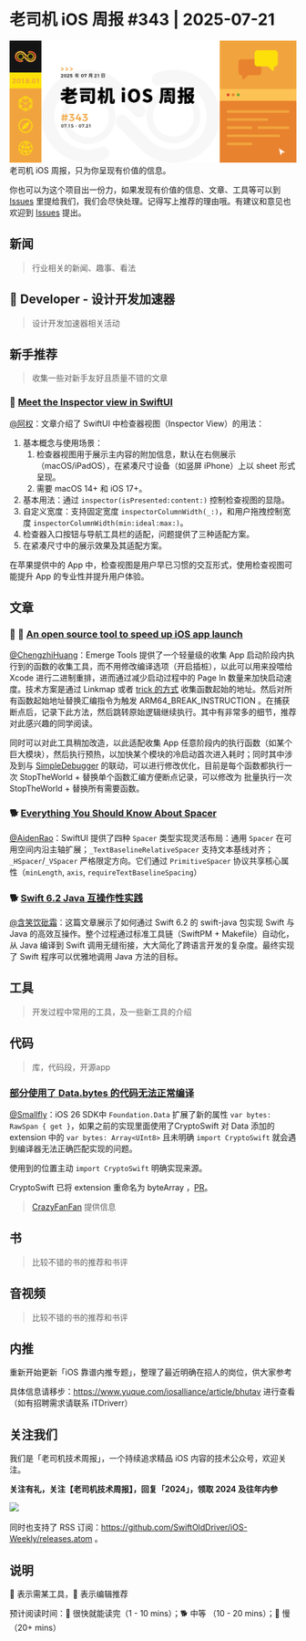 # 老司机 iOS 周报 #343 | 2025-07-21

![ios-weekly](https://github.com/SwiftOldDriver/iOS-Weekly/blob/master/assets/weekly-header/343.jpg?raw=true)
老司机 iOS 周报，只为你呈现有价值的信息。

你也可以为这个项目出一份力，如果发现有价值的信息、文章、工具等可以到 [Issues](https://github.com/SwiftOldDriver/iOS-Weekly/issues) 里提给我们，我们会尽快处理。记得写上推荐的理由哦。有建议和意见也欢迎到 [Issues](https://github.com/SwiftOldDriver/iOS-Weekly/issues) 提出。

## 新闻

> 行业相关的新闻、趣事、看法

##  Developer - 设计开发加速器

> 设计开发加速器相关活动

## 新手推荐

> 收集一些对新手友好且质量不错的文章

### 🐎 [Meet the Inspector view in SwiftUI](https://serialcoder.dev/text-tutorials/swiftui/meet-the-inspector-view-in-swiftui/)

[@阿权](https://github.com/bqlin)：文章介绍了 SwiftUI 中检查器视图（Inspector View）的用法：

1. 基本概念与使用场景：
   1. 检查器视图用于展示主内容的附加信息，默认在右侧展示（macOS/iPadOS），在紧凑尺寸设备（如竖屏 iPhone）上以 sheet 形式呈现。
   2. 需要 macOS 14+ 和 iOS 17+。
2. 基本用法：通过 `inspector(isPresented:content:)` 控制检查视图的显隐。
3. 自定义宽度：支持固定宽度 `inspectorColumnWidth(_:)`，和用户拖拽控制宽度 `inspectorColumnWidth(min:ideal:max:)`。
4. 检查器入口按钮与导航工具栏的适配，问题提供了三种适配方案。
5. 在紧凑尺寸中的展示效果及其适配方案。

在苹果提供中的 App 中，检查视图是用户早已习惯的交互形式，使用检查视图可能提升 App 的专业性并提升用户体验。

## 文章

### 🌟 🐢 [An open source tool to speed up iOS app launch](https://blog.sentry.io/open-source-tool-speed-up-ios-app-launch/)

[@ChengzhiHuang](https://github.com/ChengzhiHuang)：Emerge Tools 提供了一个轻量级的收集 App 启动阶段内执行到的函数的收集工具，而不用修改编译选项（开启插桩），以此可以用来投喂给 Xcode 进行二进制重排，进而通过减少启动过程中的 Page In 数量来加快启动速度。技术方案是通过 Linkmap 或者 [trick 的方式](https://github.com/getsentry/FaultOrdering/blob/main/Sources/EMGFaultOrdering/Constructor.mm#L137) 收集函数起始的地址。然后对所有函数起始地址替换汇编指令为触发 ARM64_BREAK_INSTRUCTION 。在捕获断点后，记录下此方法，然后跳转原始逻辑继续执行。其中有非常多的细节，推荐对此感兴趣的同学阅读。

同时可以对此工具稍加改造，以此适配收集 App 任意阶段内的执行函数（如某个巨大模块），然后执行预热，以加快某个模块的冷启动首次进入耗时；同时其中涉及到与 [SimpleDebugger](https://github.com/EmergeTools/SimpleDebugger) 的联动，可以进行修改优化，目前是每个函数都执行一次 StopTheWorld + 替换单个函数汇编方便断点记录，可以修改为 批量执行一次 StopTheWorld + 替换所有需要函数。

### 🐕 [Everything You Should Know About Spacer](https://kyleye.top/posts/everything-you-should-know-about-spacer/)

[@AidenRao](https://weibo.com/AidenRao)：SwiftUI 提供了四种 `Spacer` 类型实现灵活布局：通用 `Spacer` 在可用空间内沿主轴扩展；`_TextBaselineRelativeSpacer` 支持文本基线对齐；`_HSpacer`/`_VSpacer` 严格限定方向。它们通过 `PrimitiveSpacer` 协议共享核心属性（`minLength`, `axis`, `requireTextBaselineSpacing`）

### 🐕 [Swift 6.2 Java 互操作性实践](https://arturgruchala.com/swift-6-2-java-interoperability-in-practice/)

[@含笑饮砒霜](https://weibo.com/chinafishnews/)：这篇文章展示了如何通过 Swift 6.2 的 swift-java 包实现 Swift 与 Java 的高效互操作。整个过程通过标准工具链（SwiftPM + Makefile）自动化，从 Java 编译到 Swift 调用无缝衔接，大大简化了跨语言开发的复杂度。最终实现了 Swift 程序可以优雅地调用 Java 方法的目标。

## 工具

> 开发过程中常用的工具，及一些新工具的介绍


## 代码

> 库，代码段，开源app


### [部分使用了 Data.bytes 的代码无法正常编译](https://github.com/SwiftOldDriver/iOS-Weekly/issues/5061)

[@Smallfly](https://github.com/iostalks)：iOS 26 SDK中 ``Foundation.Data`` 扩展了新的属性 ``var bytes: RawSpan { get }``，如果之前的实现里面使用了CryptoSwift 对 Data 添加的 extension 中的 ``var bytes: Array<UInt8>`` 且未明确 ``import CryptoSwift`` 就会遇到编译器无法正确匹配实现的问题。

使用到的位置主动 `import CryptoSwift` 明确实现来源。

CryptoSwift 已将 extension 重命名为 byteArray ，[PR](https://github.com/krzyzanowskim/CryptoSwift/pull/1076)。

> [CrazyFanFan](https://github.com/CrazyFanFan) 提供信息

## 书

> 比较不错的书的推荐和书评

## 音视频

> 比较不错的书的推荐和书评

## 内推

重新开始更新「iOS 靠谱内推专题」，整理了最近明确在招人的岗位，供大家参考

具体信息请移步：https://www.yuque.com/iosalliance/article/bhutav 进行查看（如有招聘需求请联系 iTDriverr）

## 关注我们

我们是「老司机技术周报」，一个持续追求精品 iOS 内容的技术公众号，欢迎关注。

**关注有礼，关注【老司机技术周报】，回复「2024」，领取 2024 及往年内参**

![](https://github.com/SwiftOldDriver/iOS-Weekly/blob/master/assets/qrcode_for_wechat.jpg?raw=true)

同时也支持了 RSS 订阅：https://github.com/SwiftOldDriver/iOS-Weekly/releases.atom 。

## 说明

🚧 表示需某工具，🌟 表示编辑推荐

预计阅读时间：🐎 很快就能读完（1 - 10 mins）；🐕 中等 （10 - 20 mins）；🐢 慢（20+ mins）
